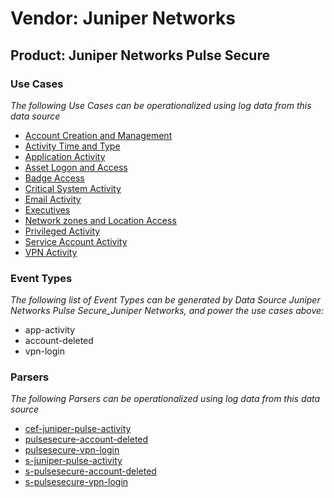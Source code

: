 Vendor: Juniper Networks
========================
Product: Juniper Networks Pulse Secure
--------------------------------------

### Use Cases

_The following Use Cases can be operationalized using log data from this data source_

* [Account Creation and Management](../UseCases/usecase_account_creation_and_management.md)
* [Activity Time  and Type](../UseCases/usecase_activity_time__and_type.md)
* [Application Activity](../UseCases/usecase_application_activity.md)
* [Asset Logon and Access](../UseCases/usecase_asset_logon_and_access.md)
* [Badge Access](../UseCases/usecase_badge_access.md)
* [Critical System Activity](../UseCases/usecase_critical_system_activity.md)
* [Email Activity](../UseCases/usecase_email_activity.md)
* [Executives](../UseCases/usecase_executives.md)
* [Network zones and Location Access](../UseCases/usecase_network_zones_and_location_access.md)
* [Privileged Activity](../UseCases/usecase_privileged_activity.md)
* [Service Account Activity](../UseCases/usecase_service_account_activity.md)
* [VPN Activity](../UseCases/usecase_vpn_activity.md)


### Event Types

_The following list of Event Types can be generated by Data Source Juniper Networks Pulse Secure_Juniper Networks, and power the use cases above:_

- app-activity
- account-deleted
- vpn-login


### Parsers

_The following Parsers can be operationalized using log data from this data source_

* [cef-juniper-pulse-activity](../Parsers/parserContent_cef-juniper-pulse-activity.md)
* [pulsesecure-account-deleted](../Parsers/parserContent_pulsesecure-account-deleted.md)
* [pulsesecure-vpn-login](../Parsers/parserContent_pulsesecure-vpn-login.md)
* [s-juniper-pulse-activity](../Parsers/parserContent_s-juniper-pulse-activity.md)
* [s-pulsesecure-account-deleted](../Parsers/parserContent_s-pulsesecure-account-deleted.md)
* [s-pulsesecure-vpn-login](../Parsers/parserContent_s-pulsesecure-vpn-login.md)
